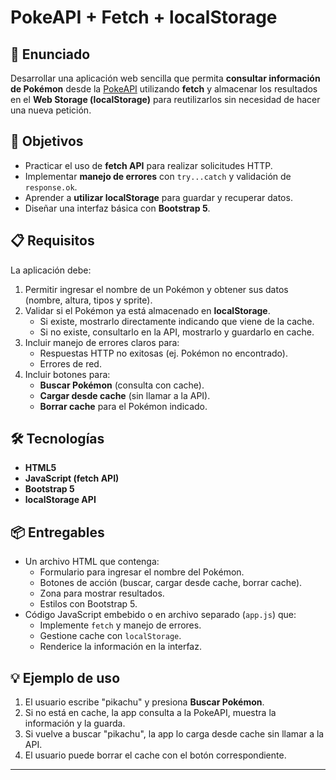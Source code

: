 # PokeAPI + Fetch + localStorage

## 📌 Enunciado

Desarrollar una aplicación web sencilla que permita **consultar información de Pokémon** desde la [PokeAPI](https://pokeapi.co/) utilizando **fetch** y almacenar los resultados en el **Web Storage (localStorage)** para reutilizarlos sin necesidad de hacer una nueva petición.

## 🎯 Objetivos

- Practicar el uso de **fetch API** para realizar solicitudes HTTP.
- Implementar **manejo de errores** con `try...catch` y validación de `response.ok`.
- Aprender a **utilizar localStorage** para guardar y recuperar datos.
- Diseñar una interfaz básica con **Bootstrap 5**.

## 📋 Requisitos

La aplicación debe:

1. Permitir ingresar el nombre de un Pokémon y obtener sus datos (nombre, altura, tipos y sprite).
2. Validar si el Pokémon ya está almacenado en **localStorage**.
   - Si existe, mostrarlo directamente indicando que viene de la cache.
   - Si no existe, consultarlo en la API, mostrarlo y guardarlo en cache.
3. Incluir manejo de errores claros para:
   - Respuestas HTTP no exitosas (ej. Pokémon no encontrado).
   - Errores de red.
4. Incluir botones para:
   - **Buscar Pokémon** (consulta con cache).
   - **Cargar desde cache** (sin llamar a la API).
   - **Borrar cache** para el Pokémon indicado.

## 🛠 Tecnologías

- **HTML5**
- **JavaScript (fetch API)**
- **Bootstrap 5**
- **localStorage API**

## 📦 Entregables

- Un archivo HTML que contenga:
  - Formulario para ingresar el nombre del Pokémon.
  - Botones de acción (buscar, cargar desde cache, borrar cache).
  - Zona para mostrar resultados.
  - Estilos con Bootstrap 5.
- Código JavaScript embebido o en archivo separado (`app.js`) que:
  - Implemente `fetch` y manejo de errores.
  - Gestione cache con `localStorage`.
  - Renderice la información en la interfaz.

## 💡 Ejemplo de uso

1. El usuario escribe "pikachu" y presiona **Buscar Pokémon**.
2. Si no está en cache, la app consulta a la PokeAPI, muestra la información y la guarda.
3. Si vuelve a buscar "pikachu", la app lo carga desde cache sin llamar a la API.
4. El usuario puede borrar el cache con el botón correspondiente.

---
